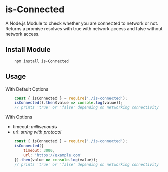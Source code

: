# is-Connected
A Node.js Module to check whether you are connected to network or not.
Returns a promise resolves with true with network access and false without network access.

## Install Module
```
    npm install is-Connected
```

## Usage

With Default Options

```javascript
    const { isConnected } = require('./is-connected');
    isConnected().then(value => console.log(value));
    // prints 'true' or 'false' depending on networking connectivity
```

With Options

- timeout: <i>milliseconds</i>
- url: <i>string with protocol</i>

```javascript
    const { isConnected } = require('./is-connected');
    isConnected({
        timeout: 3000,
        url: 'https://example.com'
    }).then(value => console.log(value));
    // prints 'true' or 'false' depending on networking connectivity
```